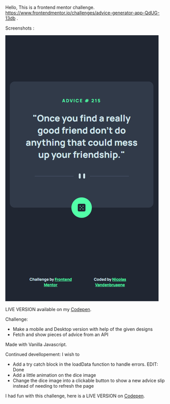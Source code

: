 Hello, This is a frontend mentor challenge. https://www.frontendmentor.io/challenges/advice-generator-app-QdUG-13db .

Screenshots :

<img src="./images/Advice Genetor mobile screenshot.png" alt="mobile version screenshot">

LIVE VERSION available on my <a href="https://codepen.io/nv83-github/pen/PoQewoM">Codepen<a/>.

Challenge: 

<ul>
  <li>Make a mobile and Desktop version with help of the given designs</li>
  <li>Fetch and show pieces of advice from an API</li>
</ul>

Made with Vanilla Javascript.

Continued devellopement: I wish to 

<ul>
  <li>Add a try catch block in the loadData function to handle errors. EDIT: Done</li>
  <li>Add a little animation on the dice image</li>
  <li>Change the dice image into a clickable button to show a new advice slip instead of needing to refresh the page</li>
</ul>

I had fun with this challenge, here is a LIVE VERSION on <a href="https://codepen.io/nv83-github/pen/PoQewoM">Codepen<a/>. 



